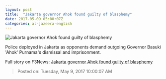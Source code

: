 ```yaml
---
layout: post
title:  "Jakarta governor Ahok found guilty of blasphemy"
date: 2017-05-09 05:00:07Z
categories: al-jazeera-english
---
```


![Jakarta governor Ahok found guilty of blasphemy](http://www.aljazeera.com/mritems/Images/2017/5/9/abd506b307034ffea78bd299ccf7e816_18.jpg)

Police deployed in Jakarta as opponents demand outgoing Governor Basuki 'Ahok' Purnama's dismissal and imprisonment.


Full story on F3News: [Jakarta governor Ahok found guilty of blasphemy](http://www.f3nws.com/n/jzhxfH)

> Posted on: Tuesday, May 9, 2017 10:00:07 AM
